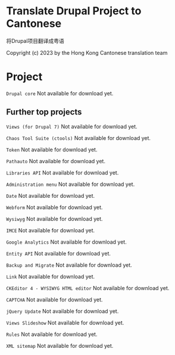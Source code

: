 # Translate Drupal Project to Cantonese
将Drupal项目翻译成粤语

Copyright (c) 2023 by the Hong Kong Cantonese translation team

# Project

`Drupal core`	Not available for download yet.

## Further top projects

`Views (for Drupal 7)`	Not available for download yet.

`Chaos Tool Suite (ctools)`	Not available for download yet.

`Token`	Not available for download yet.

`Pathauto`	Not available for download yet.

`Libraries API`	Not available for download yet.

`Administration menu`	Not available for download yet.

`Date`	Not available for download yet.

`Webform`	Not available for download yet.

`Wysiwyg`	Not available for download yet.

`IMCE`	Not available for download yet.

`Google Analytics`	Not available for download yet.

`Entity API`	Not available for download yet.

`Backup and Migrate`	Not available for download yet.

`Link`	Not available for download yet.

`CKEditor 4 - WYSIWYG HTML editor`	Not available for download yet.

`CAPTCHA`	Not available for download yet.

`jQuery Update`	Not available for download yet.

`Views Slideshow`	Not available for download yet.

`Rules`	Not available for download yet.

`XML sitemap`	Not available for download yet.

